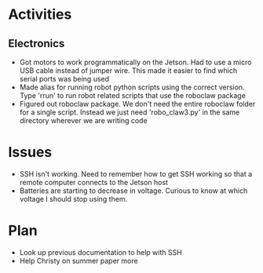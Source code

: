 # Activities

## Electronics

- Got motors to work programmatically on the Jetson. Had to use a micro USB cable instead of jumper wire. This made it easier to find which serial ports was being used
- Made alias for running robot python scripts using the correct version. Type 'rrun' to run robot related scripts that use the roboclaw package
- Figured out roboclaw package. We don't need the entire roboclaw folder for a single script. Instead we just need 'robo_claw3.py' in the same directory wherever we are writing code

# Issues

- SSH isn't working. Need to remember how to get SSH working so that a remote computer connects to the Jetson host
- Batteries are starting to decrease in voltage. Curious to know at which voltage I should stop using them. 

# Plan

- Look up previous documentation to help with SSH
- Help Christy on summer paper more
